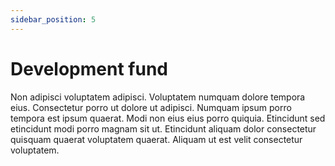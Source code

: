 ```yaml
---
sidebar_position: 5
---
```


# Development fund

Non adipisci voluptatem adipisci. Voluptatem numquam dolore tempora eius. Consectetur porro ut dolore ut adipisci. Numquam ipsum porro tempora est ipsum quaerat. Modi non eius eius porro quiquia. Etincidunt sed etincidunt modi porro magnam sit ut. Etincidunt aliquam dolor consectetur quisquam quaerat voluptatem quaerat. Aliquam ut est velit consectetur voluptatem.

